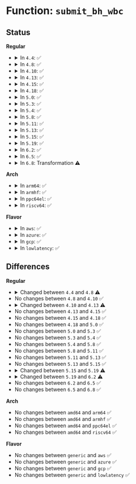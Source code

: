 # Function: <code>submit_bh_wbc</code>

## Status
<b>Regular</b>
<ul>
<li>
<details>
<summary>In <code>4.4</code>: ✅</summary>

```c
int submit_bh_wbc(int rw, struct buffer_head *bh, long unsigned int bio_flags, struct writeback_control *wbc);
```

**Collision:** Unique Static

**Inline:** No

**Transformation:** False

**Instances:**

```
In fs/buffer.c (ffffffff812449e0)
Location: fs/buffer.c:2999
Inline: False
Direct callers:
  - fs/buffer.c:_submit_bh
  - fs/buffer.c:__bread_gfp
  - fs/buffer.c:block_read_full_page
  - fs/buffer.c:ll_rw_block
  - fs/buffer.c:ll_rw_block
  - fs/buffer.c:nobh_write_begin
```
**Symbols:**

```
ffffffff812449e0-ffffffff81244b3c: submit_bh_wbc (STB_LOCAL)
```
</details>
</li>
<li>
<details>
<summary>In <code>4.8</code>: ✅</summary>

```c
int submit_bh_wbc(int op, int op_flags, struct buffer_head *bh, long unsigned int bio_flags, struct writeback_control *wbc);
```

**Collision:** Unique Static

**Inline:** No

**Transformation:** False

**Instances:**

```
In fs/buffer.c (ffffffff8126cf20)
Location: fs/buffer.c:3055
Inline: False
Direct callers:
  - fs/buffer.c:ll_rw_block
  - fs/buffer.c:ll_rw_block
  - fs/buffer.c:_submit_bh
  - fs/buffer.c:nobh_write_begin
  - fs/buffer.c:block_read_full_page
  - fs/buffer.c:__block_write_full_page
  - fs/buffer.c:__block_write_full_page
  - fs/buffer.c:__bread_gfp
```
**Symbols:**

```
ffffffff8126cf20-ffffffff8126d0c5: submit_bh_wbc (STB_LOCAL)
```
</details>
</li>
<li>
<details>
<summary>In <code>4.10</code>: ✅</summary>

```c
int submit_bh_wbc(int op, int op_flags, struct buffer_head *bh, long unsigned int bio_flags, struct writeback_control *wbc);
```

**Collision:** Unique Static

**Inline:** No

**Transformation:** False

**Instances:**

```
In fs/buffer.c (ffffffff812801b0)
Location: fs/buffer.c:3096
Inline: False
Direct callers:
  - fs/buffer.c:ll_rw_block
  - fs/buffer.c:ll_rw_block
  - fs/buffer.c:_submit_bh
  - fs/buffer.c:nobh_write_begin
  - fs/buffer.c:block_read_full_page
  - fs/buffer.c:__block_write_full_page
  - fs/buffer.c:__block_write_full_page
  - fs/buffer.c:__bread_gfp
```
**Symbols:**

```
ffffffff812801b0-ffffffff81280329: submit_bh_wbc (STB_LOCAL)
```
</details>
</li>
<li>
<details>
<summary>In <code>4.13</code>: ✅</summary>

```c
int submit_bh_wbc(int op, int op_flags, struct buffer_head *bh, enum rw_hint write_hint, struct writeback_control *wbc);
```

**Collision:** Unique Static

**Inline:** No

**Transformation:** False

**Instances:**

```
In fs/buffer.c (ffffffff8128da90)
Location: fs/buffer.c:3090
Inline: False
Direct callers:
  - fs/buffer.c:ll_rw_block
  - fs/buffer.c:ll_rw_block
  - fs/buffer.c:nobh_write_begin
  - fs/buffer.c:block_read_full_page
  - fs/buffer.c:__block_write_full_page
  - fs/buffer.c:__block_write_full_page
  - fs/buffer.c:__bread_gfp
```
**Symbols:**

```
ffffffff8128da90-ffffffff8128dc09: submit_bh_wbc (STB_LOCAL)
```
</details>
</li>
<li>
<details>
<summary>In <code>4.15</code>: ✅</summary>

```c
int submit_bh_wbc(int op, int op_flags, struct buffer_head *bh, enum rw_hint write_hint, struct writeback_control *wbc);
```

**Collision:** Unique Static

**Inline:** No

**Transformation:** False

**Instances:**

```
In fs/buffer.c (ffffffff812b0650)
Location: fs/buffer.c:3058
Inline: False
Direct callers:
  - fs/buffer.c:ll_rw_block
  - fs/buffer.c:ll_rw_block
  - fs/buffer.c:nobh_write_begin
  - fs/buffer.c:block_read_full_page
  - fs/buffer.c:__block_write_full_page
  - fs/buffer.c:__block_write_full_page
  - fs/buffer.c:__bread_gfp
```
**Symbols:**

```
ffffffff812b0650-ffffffff812b07f7: submit_bh_wbc (STB_LOCAL)
```
</details>
</li>
<li>
<details>
<summary>In <code>4.18</code>: ✅</summary>

```c
int submit_bh_wbc(int op, int op_flags, struct buffer_head *bh, enum rw_hint write_hint, struct writeback_control *wbc);
```

**Collision:** Unique Static

**Inline:** No

**Transformation:** False

**Instances:**

```
In fs/buffer.c (ffffffff812d8440)
Location: fs/buffer.c:3029
Inline: False
Direct callers:
  - fs/buffer.c:ll_rw_block
  - fs/buffer.c:ll_rw_block
  - fs/buffer.c:nobh_write_begin
  - fs/buffer.c:block_read_full_page
  - fs/buffer.c:__block_write_full_page
  - fs/buffer.c:__block_write_full_page
  - fs/buffer.c:__bread_gfp
```
**Symbols:**

```
ffffffff812d8440-ffffffff812d85e8: submit_bh_wbc (STB_LOCAL)
```
</details>
</li>
<li>
<details>
<summary>In <code>5.0</code>: ✅</summary>

```c
int submit_bh_wbc(int op, int op_flags, struct buffer_head *bh, enum rw_hint write_hint, struct writeback_control *wbc);
```

**Collision:** Unique Static

**Inline:** No

**Transformation:** False

**Instances:**

```
In fs/buffer.c (ffffffff812ed910)
Location: fs/buffer.c:3041
Inline: False
Direct callers:
  - fs/buffer.c:ll_rw_block
  - fs/buffer.c:ll_rw_block
  - fs/buffer.c:nobh_write_begin
  - fs/buffer.c:block_read_full_page
  - fs/buffer.c:__block_write_full_page
  - fs/buffer.c:__block_write_full_page
  - fs/buffer.c:__bread_gfp
```
**Symbols:**

```
ffffffff812ed910-ffffffff812edabc: submit_bh_wbc (STB_LOCAL)
```
</details>
</li>
<li>
<details>
<summary>In <code>5.3</code>: ✅</summary>

```c
int submit_bh_wbc(int op, int op_flags, struct buffer_head *bh, enum rw_hint write_hint, struct writeback_control *wbc);
```

**Collision:** Unique Static

**Inline:** No

**Transformation:** False

**Instances:**

```
In fs/buffer.c (ffffffff8130f0e0)
Location: fs/buffer.c:3048
Inline: False
Direct callers:
  - fs/buffer.c:ll_rw_block
  - fs/buffer.c:ll_rw_block
  - fs/buffer.c:nobh_write_begin
  - fs/buffer.c:block_read_full_page
  - fs/buffer.c:__block_write_full_page
  - fs/buffer.c:__block_write_full_page
  - fs/buffer.c:__bread_gfp
```
**Symbols:**

```
ffffffff8130f0e0-ffffffff8130f28c: submit_bh_wbc (STB_LOCAL)
```
</details>
</li>
<li>
<details>
<summary>In <code>5.4</code>: ✅</summary>

```c
int submit_bh_wbc(int op, int op_flags, struct buffer_head *bh, enum rw_hint write_hint, struct writeback_control *wbc);
```

**Collision:** Unique Static

**Inline:** No

**Transformation:** False

**Instances:**

```
In fs/buffer.c (ffffffff81322040)
Location: fs/buffer.c:3025
Inline: False
Direct callers:
  - fs/buffer.c:ll_rw_block
  - fs/buffer.c:ll_rw_block
  - fs/buffer.c:nobh_write_begin
  - fs/buffer.c:block_read_full_page
  - fs/buffer.c:__block_write_full_page
  - fs/buffer.c:__block_write_full_page
  - fs/buffer.c:__bread_gfp
```
**Symbols:**

```
ffffffff81322040-ffffffff813221e9: submit_bh_wbc (STB_LOCAL)
```
</details>
</li>
<li>
<details>
<summary>In <code>5.8</code>: ✅</summary>

```c
int submit_bh_wbc(int op, int op_flags, struct buffer_head *bh, enum rw_hint write_hint, struct writeback_control *wbc);
```

**Collision:** Unique Static

**Inline:** No

**Transformation:** False

**Instances:**

```
In fs/buffer.c (ffffffff81359670)
Location: fs/buffer.c:3026
Inline: False
Direct callers:
  - fs/buffer.c:__sync_dirty_buffer
  - fs/buffer.c:ll_rw_block
  - fs/buffer.c:ll_rw_block
  - fs/buffer.c:nobh_write_begin
  - fs/buffer.c:block_read_full_page
  - fs/buffer.c:__block_write_full_page
  - fs/buffer.c:__block_write_full_page
  - fs/buffer.c:__bread_gfp
```
**Symbols:**

```
ffffffff81359670-ffffffff8135981c: submit_bh_wbc (STB_LOCAL)
```
</details>
</li>
<li>
<details>
<summary>In <code>5.11</code>: ✅</summary>

```c
int submit_bh_wbc(int op, int op_flags, struct buffer_head *bh, enum rw_hint write_hint, struct writeback_control *wbc);
```

**Collision:** Unique Static

**Inline:** No

**Transformation:** False

**Instances:**

```
In fs/buffer.c (ffffffff813673f0)
Location: fs/buffer.c:3009
Inline: False
Direct callers:
  - fs/buffer.c:__sync_dirty_buffer
  - fs/buffer.c:ll_rw_block
  - fs/buffer.c:ll_rw_block
  - fs/buffer.c:nobh_write_begin
  - fs/buffer.c:block_read_full_page
  - fs/buffer.c:__block_write_full_page
  - fs/buffer.c:__block_write_full_page
  - fs/buffer.c:__bread_gfp
```
**Symbols:**

```
ffffffff813673f0-ffffffff813675af: submit_bh_wbc (STB_LOCAL)
```
</details>
</li>
<li>
<details>
<summary>In <code>5.13</code>: ✅</summary>

```c
int submit_bh_wbc(int op, int op_flags, struct buffer_head *bh, enum rw_hint write_hint, struct writeback_control *wbc);
```

**Collision:** Unique Static

**Inline:** No

**Transformation:** False

**Instances:**

```
In fs/buffer.c (ffffffff8136de30)
Location: fs/buffer.c:3030
Inline: False
Direct callers:
  - fs/buffer.c:__sync_dirty_buffer
  - fs/buffer.c:ll_rw_block
  - fs/buffer.c:ll_rw_block
  - fs/buffer.c:nobh_write_begin
  - fs/buffer.c:block_read_full_page
  - fs/buffer.c:__block_write_full_page
  - fs/buffer.c:__block_write_full_page
  - fs/buffer.c:__bread_gfp
```
**Symbols:**

```
ffffffff8136de30-ffffffff8136dfe4: submit_bh_wbc (STB_LOCAL)
```
</details>
</li>
<li>
<details>
<summary>In <code>5.15</code>: ✅</summary>

```c
int submit_bh_wbc(int op, int op_flags, struct buffer_head *bh, enum rw_hint write_hint, struct writeback_control *wbc);
```

**Collision:** Unique Static

**Inline:** No

**Transformation:** False

**Instances:**

```
In fs/buffer.c (ffffffff813bcb30)
Location: fs/buffer.c:3009
Inline: False
Direct callers:
  - fs/buffer.c:__sync_dirty_buffer
  - fs/buffer.c:ll_rw_block
  - fs/buffer.c:ll_rw_block
  - fs/buffer.c:nobh_write_begin
  - fs/buffer.c:block_read_full_page
  - fs/buffer.c:__block_write_full_page
  - fs/buffer.c:__block_write_full_page
  - fs/buffer.c:__bread_gfp
```
**Symbols:**

```
ffffffff813bcb30-ffffffff813bcce4: submit_bh_wbc (STB_LOCAL)
```
</details>
</li>
<li>
<details>
<summary>In <code>5.19</code>: ✅</summary>

```c
int submit_bh_wbc(int op, int op_flags, struct buffer_head *bh, struct writeback_control *wbc);
```

**Collision:** Unique Static

**Inline:** No

**Transformation:** False

**Instances:**

```
In fs/buffer.c (ffffffff81442f40)
Location: fs/buffer.c:2997
Inline: False
Direct callers:
  - fs/buffer.c:bh_submit_read
  - fs/buffer.c:__sync_dirty_buffer
  - fs/buffer.c:ll_rw_block
  - fs/buffer.c:ll_rw_block
  - fs/buffer.c:nobh_write_begin
  - fs/buffer.c:block_read_full_folio
  - fs/buffer.c:__block_write_full_page
  - fs/buffer.c:__block_write_full_page
  - fs/buffer.c:__bread_gfp
```
**Symbols:**

```
ffffffff81442f40-ffffffff814430a2: submit_bh_wbc (STB_LOCAL)
```
</details>
</li>
<li>
<details>
<summary>In <code>6.2</code>: ✅</summary>

```c
void submit_bh_wbc(blk_opf_t opf, struct buffer_head *bh, struct writeback_control *wbc);
```

**Collision:** Unique Static

**Inline:** No

**Transformation:** False

**Instances:**

```
In fs/buffer.c (ffffffff814d2200)
Location: fs/buffer.c:2659
Inline: False
Direct callers:
  - fs/buffer.c:__bh_read_batch
  - fs/buffer.c:__bh_read
  - fs/buffer.c:__sync_dirty_buffer
  - fs/buffer.c:block_read_full_folio
  - fs/buffer.c:__block_write_full_page
  - fs/buffer.c:__block_write_full_page
  - fs/buffer.c:__bread_gfp
```
**Symbols:**

```
ffffffff814d2200-ffffffff814d235f: submit_bh_wbc (STB_LOCAL)
```
</details>
</li>
<li>
<details>
<summary>In <code>6.5</code>: ✅</summary>

```c
void submit_bh_wbc(blk_opf_t opf, struct buffer_head *bh, struct writeback_control *wbc);
```

**Collision:** Unique Static

**Inline:** No

**Transformation:** False

**Instances:**

```
In fs/buffer.c (ffffffff81508ad0)
Location: fs/buffer.c:2798
Inline: False
Direct callers:
  - fs/buffer.c:__bh_read_batch
  - fs/buffer.c:__bh_read
  - fs/buffer.c:__sync_dirty_buffer
  - fs/buffer.c:block_read_full_folio
  - fs/buffer.c:__block_write_full_folio
  - fs/buffer.c:__block_write_full_folio
  - fs/buffer.c:__bread_gfp
```
**Symbols:**

```
ffffffff81508ad0-ffffffff81508c20: submit_bh_wbc (STB_LOCAL)
```
</details>
</li>
<li>
<details>
<summary>In <code>6.8</code>: Transformation ⚠️</summary>

```c
void submit_bh_wbc(blk_opf_t opf, struct buffer_head *bh, struct writeback_control *wbc);
```

**Collision:** Unique Static

**Inline:** No

**Transformation:** True

**Instances:**

```
In fs/buffer.c (0)
Location: fs/buffer.c:2758
Inline: False
Direct callers:
  - fs/buffer.c:__bh_read_batch
  - fs/buffer.c:__bh_read
  - fs/buffer.c:__sync_dirty_buffer
  - fs/buffer.c:block_read_full_folio
  - fs/buffer.c:__block_write_full_folio
  - fs/buffer.c:__block_write_full_folio
  - fs/buffer.c:__bread_gfp
```
**Symbols:**

```
ffffffff8153d930-ffffffff8153dab6: submit_bh_wbc (STB_LOCAL)
ffffffff821c55c7-ffffffff821c55e3: submit_bh_wbc.cold (STB_LOCAL)
```
</details>
</li>
</ul>
<b>Arch</b>
<ul>
<li>
<details>
<summary>In <code>arm64</code>: ✅</summary>

```c
int submit_bh_wbc(int op, int op_flags, struct buffer_head *bh, enum rw_hint write_hint, struct writeback_control *wbc);
```

**Collision:** Unique Static

**Inline:** No

**Transformation:** False

**Instances:**

```
In fs/buffer.c (ffff8000103dad70)
Location: fs/buffer.c:3025
Inline: False
Direct callers:
  - fs/buffer.c:ll_rw_block
  - fs/buffer.c:ll_rw_block
  - fs/buffer.c:nobh_write_begin
  - fs/buffer.c:block_read_full_page
  - fs/buffer.c:__block_write_full_page
  - fs/buffer.c:__block_write_full_page
  - fs/buffer.c:__bread_gfp
```
**Symbols:**

```
ffff8000103dad70-ffff8000103daf78: submit_bh_wbc (STB_LOCAL)
```
</details>
</li>
<li>
<details>
<summary>In <code>armhf</code>: ✅</summary>

```c
int submit_bh_wbc(int op, int op_flags, struct buffer_head *bh, enum rw_hint write_hint, struct writeback_control *wbc);
```

**Collision:** Unique Static

**Inline:** No

**Transformation:** False

**Instances:**

```
In fs/buffer.c (c05b4138)
Location: fs/buffer.c:3025
Inline: False
Direct callers:
  - fs/buffer.c:ll_rw_block
  - fs/buffer.c:nobh_write_begin
  - fs/buffer.c:block_read_full_page
  - fs/buffer.c:__block_write_full_page
  - fs/buffer.c:__block_write_full_page
  - fs/buffer.c:__bread_gfp
```
**Symbols:**

```
c05b4138-c05b4300: submit_bh_wbc (STB_LOCAL)
```
</details>
</li>
<li>
<details>
<summary>In <code>ppc64el</code>: ✅</summary>

```c
int submit_bh_wbc(int op, int op_flags, struct buffer_head *bh, enum rw_hint write_hint, struct writeback_control *wbc);
```

**Collision:** Unique Static

**Inline:** No

**Transformation:** False

**Instances:**

```
In fs/buffer.c (c0000000004dffb0)
Location: fs/buffer.c:3025
Inline: False
Direct callers:
  - fs/buffer.c:__sync_dirty_buffer
  - fs/buffer.c:ll_rw_block
  - fs/buffer.c:ll_rw_block
  - fs/buffer.c:nobh_write_begin
  - fs/buffer.c:block_read_full_page
  - fs/buffer.c:__block_write_full_page
  - fs/buffer.c:__block_write_full_page
  - fs/buffer.c:__bread_gfp
```
**Symbols:**

```
c0000000004dffb0-c0000000004e01f8: submit_bh_wbc (STB_LOCAL)
```
</details>
</li>
<li>
<details>
<summary>In <code>riscv64</code>: ✅</summary>

```c
int submit_bh_wbc(int op, int op_flags, struct buffer_head *bh, enum rw_hint write_hint, struct writeback_control *wbc);
```

**Collision:** Unique Static

**Inline:** No

**Transformation:** False

**Instances:**

```
In fs/buffer.c (ffffffe0002937b0)
Location: fs/buffer.c:3025
Inline: False
Direct callers:
  - fs/buffer.c:ll_rw_block
  - fs/buffer.c:ll_rw_block
  - fs/buffer.c:nobh_write_begin
  - fs/buffer.c:block_read_full_page
  - fs/buffer.c:__block_write_full_page
  - fs/buffer.c:__block_write_full_page
  - fs/buffer.c:__bread_gfp
```
**Symbols:**

```
ffffffe0002937b0-ffffffe000293930: submit_bh_wbc (STB_LOCAL)
```
</details>
</li>
</ul>
<b>Flavor</b>
<ul>
<li>
<details>
<summary>In <code>aws</code>: ✅</summary>

```c
int submit_bh_wbc(int op, int op_flags, struct buffer_head *bh, enum rw_hint write_hint, struct writeback_control *wbc);
```

**Collision:** Unique Static

**Inline:** No

**Transformation:** False

**Instances:**

```
In fs/buffer.c (ffffffff8131a620)
Location: fs/buffer.c:3025
Inline: False
Direct callers:
  - fs/buffer.c:ll_rw_block
  - fs/buffer.c:ll_rw_block
  - fs/buffer.c:nobh_write_begin
  - fs/buffer.c:block_read_full_page
  - fs/buffer.c:__block_write_full_page
  - fs/buffer.c:__block_write_full_page
  - fs/buffer.c:__bread_gfp
```
**Symbols:**

```
ffffffff8131a620-ffffffff8131a7c9: submit_bh_wbc (STB_LOCAL)
```
</details>
</li>
<li>
<details>
<summary>In <code>azure</code>: ✅</summary>

```c
int submit_bh_wbc(int op, int op_flags, struct buffer_head *bh, enum rw_hint write_hint, struct writeback_control *wbc);
```

**Collision:** Unique Static

**Inline:** No

**Transformation:** False

**Instances:**

```
In fs/buffer.c (ffffffff8130b1c0)
Location: fs/buffer.c:3025
Inline: False
Direct callers:
  - fs/buffer.c:ll_rw_block
  - fs/buffer.c:ll_rw_block
  - fs/buffer.c:nobh_write_begin
  - fs/buffer.c:block_read_full_page
  - fs/buffer.c:__block_write_full_page
  - fs/buffer.c:__block_write_full_page
  - fs/buffer.c:__bread_gfp
```
**Symbols:**

```
ffffffff8130b1c0-ffffffff8130b369: submit_bh_wbc (STB_LOCAL)
```
</details>
</li>
<li>
<details>
<summary>In <code>gcp</code>: ✅</summary>

```c
int submit_bh_wbc(int op, int op_flags, struct buffer_head *bh, enum rw_hint write_hint, struct writeback_control *wbc);
```

**Collision:** Unique Static

**Inline:** No

**Transformation:** False

**Instances:**

```
In fs/buffer.c (ffffffff813180f0)
Location: fs/buffer.c:3025
Inline: False
Direct callers:
  - fs/buffer.c:ll_rw_block
  - fs/buffer.c:ll_rw_block
  - fs/buffer.c:nobh_write_begin
  - fs/buffer.c:block_read_full_page
  - fs/buffer.c:__block_write_full_page
  - fs/buffer.c:__block_write_full_page
  - fs/buffer.c:__bread_gfp
```
**Symbols:**

```
ffffffff813180f0-ffffffff81318299: submit_bh_wbc (STB_LOCAL)
```
</details>
</li>
<li>
<details>
<summary>In <code>lowlatency</code>: ✅</summary>

```c
int submit_bh_wbc(int op, int op_flags, struct buffer_head *bh, enum rw_hint write_hint, struct writeback_control *wbc);
```

**Collision:** Unique Static

**Inline:** No

**Transformation:** False

**Instances:**

```
In fs/buffer.c (ffffffff81329d10)
Location: fs/buffer.c:3025
Inline: False
Direct callers:
  - fs/buffer.c:ll_rw_block
  - fs/buffer.c:ll_rw_block
  - fs/buffer.c:nobh_write_begin
  - fs/buffer.c:block_read_full_page
  - fs/buffer.c:__block_write_full_page
  - fs/buffer.c:__block_write_full_page
  - fs/buffer.c:__bread_gfp
```
**Symbols:**

```
ffffffff81329d10-ffffffff81329eb9: submit_bh_wbc (STB_LOCAL)
```
</details>
</li>
</ul>

## Differences
<b>Regular</b>
<ul>
<li>
<details>
<summary>Changed between <code>4.4</code> and <code>4.8</code> ⚠️</summary>
<ul>
<li>
<b>Param added. </b>
<code>int op</code>
</li>
<li>
<b>Param added. </b>
<code>int op_flags</code>
</li>
<li>
<b>Param removed. </b>
<code>int rw</code>
</li>
<li>
<b>Param reordered. </b>
<code>rw, bh, bio_flags, wbc</code> ➡️ <code>op, op_flags, bh, bio_flags, wbc</code>
</li>
</ul>
</details>
</li>
<li>
No changes between <code>4.8</code> and <code>4.10</code> ✅
</li>
<li>
<details>
<summary>Changed between <code>4.10</code> and <code>4.13</code> ⚠️</summary>
<ul>
<li>
<b>Param added. </b>
<code>enum rw_hint write_hint</code>
</li>
<li>
<b>Param removed. </b>
<code>long unsigned int bio_flags</code>
</li>
</ul>
</details>
</li>
<li>
No changes between <code>4.13</code> and <code>4.15</code> ✅
</li>
<li>
No changes between <code>4.15</code> and <code>4.18</code> ✅
</li>
<li>
No changes between <code>4.18</code> and <code>5.0</code> ✅
</li>
<li>
No changes between <code>5.0</code> and <code>5.3</code> ✅
</li>
<li>
No changes between <code>5.3</code> and <code>5.4</code> ✅
</li>
<li>
No changes between <code>5.4</code> and <code>5.8</code> ✅
</li>
<li>
No changes between <code>5.8</code> and <code>5.11</code> ✅
</li>
<li>
No changes between <code>5.11</code> and <code>5.13</code> ✅
</li>
<li>
No changes between <code>5.13</code> and <code>5.15</code> ✅
</li>
<li>
<details>
<summary>Changed between <code>5.15</code> and <code>5.19</code> ⚠️</summary>
<ul>
<li>
<b>Param removed. </b>
<code>enum rw_hint write_hint</code>
</li>
<li>
<b>Param reordered. </b>
<code>op, op_flags, bh, write_hint, wbc</code> ➡️ <code>op, op_flags, bh, wbc</code>
</li>
</ul>
</details>
</li>
<li>
<details>
<summary>Changed between <code>5.19</code> and <code>6.2</code> ⚠️</summary>
<ul>
<li>
<b>Param added. </b>
<code>blk_opf_t opf</code>
</li>
<li>
<b>Param removed. </b>
<code>int op</code>
</li>
<li>
<b>Param removed. </b>
<code>int op_flags</code>
</li>
<li>
<b>Param reordered. </b>
<code>op, op_flags, bh, wbc</code> ➡️ <code>opf, bh, wbc</code>
</li>
<li>
<b>Return type changed. </b>
<code>int</code> ➡️ <code>void</code>
</li>
</ul>
</details>
</li>
<li>
No changes between <code>6.2</code> and <code>6.5</code> ✅
</li>
<li>
No changes between <code>6.5</code> and <code>6.8</code> ✅
</li>
</ul>
<b>Arch</b>
<ul>
<li>
No changes between <code>amd64</code> and <code>arm64</code> ✅
</li>
<li>
No changes between <code>amd64</code> and <code>armhf</code> ✅
</li>
<li>
No changes between <code>amd64</code> and <code>ppc64el</code> ✅
</li>
<li>
No changes between <code>amd64</code> and <code>riscv64</code> ✅
</li>
</ul>
<b>Flavor</b>
<ul>
<li>
No changes between <code>generic</code> and <code>aws</code> ✅
</li>
<li>
No changes between <code>generic</code> and <code>azure</code> ✅
</li>
<li>
No changes between <code>generic</code> and <code>gcp</code> ✅
</li>
<li>
No changes between <code>generic</code> and <code>lowlatency</code> ✅
</li>
</ul>
